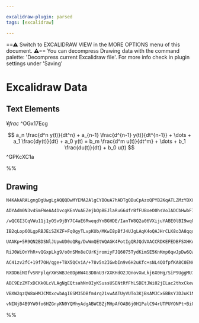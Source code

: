 ```yaml
---

excalidraw-plugin: parsed
tags: [excalidraw]

---
```

==⚠  Switch to EXCALIDRAW VIEW in the MORE OPTIONS menu of this document. ⚠== You can decompress Drawing data with the command palette: 'Decompress current Excalidraw file'. For more info check in plugin settings under 'Saving'


# Excalidraw Data

## Text Elements
$¥frac{}{}$ ^OGx17Ecg

$$
a_n \frac{d^n y(t)}{dt^n} + a_{n-1} \frac{d^{n-1} y(t)}{dt^{n-1}} + \dots + a_1 \frac{dy(t)}{dt} + a_0 y(t)
= b_m \frac{d^m u(t)}{dt^m} + \dots + b_1 \frac{du(t)}{dt} + b_0 u(t)
$$ ^GPKcXC1a

%%
## Drawing
```compressed-json
N4KAkARALgngDgUwgLgAQQQDwMYEMA2AlgCYBOuA7hADTgQBuCpAzoQPYB2KqATLZMzYBXUtiRoIACyhQ4zZAHoFAc0JRJQgEYA6bGwC2CgF7N6hbEcK4OCtptbErHALRY8RMpWdx8Q1TdIEfARcZgRmBShcZQUebQBObR4aOiCEfQQOKGZuAG1wMFAwYogSbggAVQAWAEkKBAAGGBCoAGtmKABmKH0AVgBFVoA5NhTiyFhEcsDsKI5lYLGSzG5n

ADYAdm0N3v4SmFWeAA41vcgKEnVuAEZejbOpBEJlaRuG64frBfFUBoeO0hsVoIADCbHwbFI5QAxNcEHC4UtIJpcNhWspAUIOMQwRCoRIoOQOMw4LhAlkkRAAGaEfD4ADKsEWEkEHkpAKBCAA6pdJNw+AUBITOYyYMz0Kyyg9MS8OOEcmgPoKIGxSdg1AdFQ0/sqMcI4DViArULkALoPKnkDKG7gcIR0h6EbFYcq4BqUzHYuXMY1FcbQeA/TqCgC+

/wQCGI3CqVWu11j1yOSv9jBY7C4aE6RweqdYnBGHDE/IanTW8Q2a06VXijuYABE0lBI9wqQQwg9NMJsQBRYIZLLGu0O5VCODEXBNqOKjZVY5HHidBedKsPIgcVq2+34VdsNHNtCt/BhAphgp+yBlCQAeQA4phrhtu9hlJTJj9oFgoJSVmhnL1etsuzKpqqDJiUFzEFcio8HERy9PECE8PERwNPEdwlg8khPC8X5oDwQH+l84o6v6HLArikIwgi8J

IB2qLop6OLgpRBJEiSZKZF+Fq0gyTLvpKUb/MKwI8pBfJ4UJgLAqK4oQAJHrCLK8o3A8qqohqbwkSUeqjoaxpmhaVoIDaaBDtuypOsQLoSLg1wKVixDeoOW7hvuoFrGs1yllUDRITmTB5hmvACimAXpgWRaKmsvQNJ5vRrBhFn1o2bmHu2yqdg5vbpJxznDv6o7jpONwznOC4xUclWrk6G6mS5yoQnuU6oGlCAPE2mC4egAAkACllqosAIZDd1Hq

UAAKp+5R9QN2BDSNlJUpwUD0oQRg/DwWmQEtWQAGK4PotIgQRJQdVAACCRDKEFEDBFSXHKqmUDmAQl3PDdUCqpSehZLgTpMCZqBmappDPE6BCTZ1039eQc3DSGo2fEIn0AErhGtPyEkIbUNf9AAS2GvIqSS9CeeznqUzUQDeAAKADS2AABogtcuCvoG5Rnd+qxZp0gEPCBmwPBBUGgQ0lXaFUKHXL5vSdPEsX4ZhhNdTLW0QERPzq2RoLMfi6Cwj

RiJ0WiOnYhR+vQGxpLkg9/o0nSMn8eCUrKjromiyFJQ6075TydKimSE5KnKmp6qwJpDw6QaRp5OayoDdazXAxZzo/uguDJAHDnB3V+XexGzWlh5GyoZW/lppw/J3BXgURT8tyeTwFbwSdF7JcExUHm2OP+plPZ9rlm755AhUTm5D6zpVC7ll5VTVeuw/mf6jXAs1rXtVNEjdd1AA6HC4AA+hwqC77vs3AMQAB6J8wAAFFAACUw2QTfIaoAA1KgR/

AC41zv2fC+19f7OH/qge+T8X5QCviA/+78v5n2IGwbIn9v6H2uKfc+sNL4QOfpfKA8C0ENHAQ/R++8AC8qBNCH30JgoBV9aFCFIVAhhhDEHIOYKg6hGDAHYOIEwyB+DCHUOIQIshHAd5jQoJDLqEAd77yPifXhg1r632Yfgt+qCf5/wAVglRMCdEkMEa/WBIY2G7yQSgr+R8eF6LmsQXBUDCFH2IbgihVCaF0L4Qw1AYiWH6HMZYzhX9uFeJUX4o

RXDD6iNIfvSRFplqrXWsWBJe0DpHW4G3D8nU3rXXKHdO2JQnovXwLkj6X0Hg/SiP9UggMU7+khGDA++AZHTT3gfY+YT7E3yMXg1+HBnGH1MV0y+BjQHv0cRo0xgSOFaPQSMhx6jIKDNcbEjglDqG0OUd0xhSzoEBNQewqxHjbFAIicsqJMSn5xMRsqXAyM2Bo1YMktAWNe4lDXAgAmzwiagRJiecA8dIC4DgHARk49uB+mgFhDI+SfmFIYIQBAFA

ABC9EzZMTxDCKkOLcVLAgNgEQtsahNn0IyKSussUSENtRfFhLSDEtJWi02jELac2thxCkewCVEs4iS9Iu0eK+xZC7QSBQeUMr5aS8lnIPbiV4Ny+ljL0gyuknxP2oq6W8qyPy/QKNA651Aoq7VUBdVXjVBpLUWkJXKv0LtZa+1Dr4GOsayVOrSX2qyEkja1qlVSvSDIsp+SED3S1W6010qoikAugytgFAsK4GTvVEofr3XpG7Nic6sb40hCpmSQE

VBXW2qzQW8aHMJCMXxcwbAgI6SM35DBfm4rq21vwAATUyVUTo3KjBsAMJCx6BBsY3DJuK1NEb0j6pzspCtXYxXaVBsQb1KTxUYhIIyBAcBMncrXcQAAsmwKyGbcCaGCOvHuO7F1srQBTFF4IqakGUCiO+PAHzUF4G+j99xfjaF6I/SkaNlD2jJNMJ9uAX2dD+LwSD76FxQYaL+/9o6U0mtVQgc1z1OB5WXttIyaNnSg3mAO/0mQT1nu4G8ypRAt2

vNINjB4B9YW0fo6HZGnyKN0YQMhyAdgABWCBZjMHpAfOAB6j0H1PalC94rUTPUYONPt+BiOnXLRKNIsx0zfSEB0AwZaph5xw5AVeUmjzvKM6EC6Gn5OKaXgCsAp5tq0nCJCkMIAQxAA=
```
%%